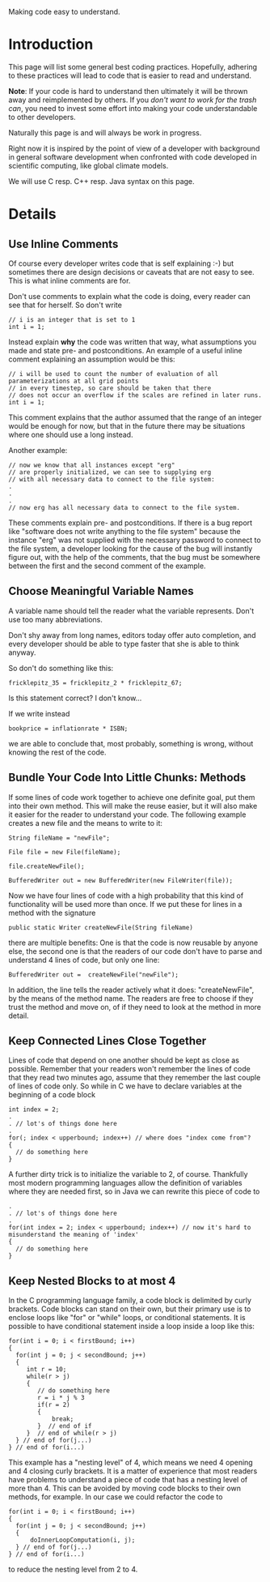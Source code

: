 Making code easy to understand.

# Introduction #

This page will list some general best coding practices. Hopefully, adhering to these practices will lead to code that is easier to read and understand.

**Note**: If your code is hard to understand then ultimately it will be thrown away and reimplemented by others. If you _don't want to work for the trash can_, you need to invest some effort into making your code understandable to other developers.

Naturally this page is and will always be work in progress.

Right now it is inspired by the point of view of a developer with background in general software development when confronted with code developed in scientific computing, like global climate models.

We will use C resp. C++ resp. Java syntax on this page.

# Details #

## Use Inline Comments ##
Of course every developer writes code that is self explaining :-)
but sometimes there are design decisions or caveats that are not easy to see. This is what inline comments are for.

Don't use comments to explain what the code is doing, every reader can see that for herself. So don't write
```
// i is an integer that is set to 1
int i = 1;
```
Instead explain **why** the code was written that way, what assumptions
you made and state pre- and postconditions.
An example of a useful inline comment explaining an assumption
would be this:
```
// i will be used to count the number of evaluation of all parameterizations at all grid points
// in every timestep, so care should be taken that there 
// does not occur an overflow if the scales are refined in later runs. 
int i = 1;
```
This comment explains that the author assumed that the range
of an integer would be enough for now, but that in the future
there may be situations where one should use a long instead.

Another example:
```
// now we know that all instances except "erg"
// are properly initialized, we can see to supplying erg
// with all necessary data to connect to the file system:
.
.
.
// now erg has all necessary data to connect to the file system.
```
These comments explain pre- and postconditions. If there is a bug report like "software does not write anything to the file system" because  the instance "erg" was not supplied
with the necessary password to connect to the file system,
a developer looking for the cause of the bug will instantly figure out, with the help of the comments, that the bug must be somewhere between
the first and the second comment of the example.

## Choose Meaningful Variable Names ##
A variable name should tell the reader what the variable represents. Don't use too many abbreviations.

Don't shy away from long names, editors today offer auto completion, and every developer should be able to type faster that she is able to think anyway.

So don't do something like this:
```
fricklepitz_35 = fricklepitz_2 * fricklepitz_67;
```
Is this statement correct? I don't know...

If we write instead
```
bookprice = inflationrate * ISBN;
```
we are able to conclude that, most probably, something is wrong, without knowing the rest of the code.

## Bundle Your Code Into Little Chunks: Methods ##
If some lines of code work together to achieve one definite goal, put them into their own method. This will make the reuse easier, but it will also make it easier for the reader to understand your code.
The following example creates a new file and the means to write to it:
```
String fileName = "newFile";

File file = new File(fileName);

file.createNewFile();

BufferedWriter out = new BufferedWriter(new FileWriter(file));
```
Now we have four lines of code with a high probability that this kind of functionality will be used more than once. If we put these for lines in a method with the signature
```
public static Writer createNewFile(String fileName)
```
there are multiple benefits: One is that the code is now reusable by anyone else, the second one is that the readers of our code don't have to parse and understand 4 lines of code, but only one line:

```
BufferedWriter out =  createNewFile("newFile");
```
In addition, the line tells the reader actively what it does: "createNewFile", by the means of the method name. The readers are free to choose if they trust the method and move on, of if they need to look at the method in more detail.

## Keep Connected Lines Close Together ##
Lines of code that depend on one another should be kept as close as possible. Remember that your readers won't remember the lines of code that they read two minutes ago, assume that they remember the last couple of lines of code only. So while in C we have to declare variables at the beginning of a code block
```
int index = 2;
.
. // lot's of things done here
.
for(; index < upperbound; index++) // where does "index come from"?
{
  // do something here
}
```
A further dirty trick is to initialize the variable to 2, of course. Thankfully most modern programming languages allow the definition of variables where they are needed first, so in Java we can rewrite this piece of code to
```
.
. // lot's of things done here
.
for(int index = 2; index < upperbound; index++) // now it's hard to misunderstand the meaning of 'index'
{
  // do something here
}
```

## Keep Nested Blocks to at most 4 ##
In the C programming language family, a code block is delimited by curly brackets. Code blocks can stand on their own, but their primary use is to enclose loops like "for" or "while" loops, or conditional statements. It is possible to have conditional statement inside a loop inside a loop like this:
```
for(int i = 0; i < firstBound; i++)
{
  for(int j = 0; j < secondBound; j++)
  {
     int r = 10;
     while(r > j)
     {
        // do something here
        r = i * j % 3
        if(r = 2)
        {
            break;
        }  // end of if  
     }  // end of while(r > j)
  } // end of for(j...)
} // end of for(i...)
```
This example has a "nesting level" of 4, which means we need 4 opening and 4 closing curly brackets.
It is a matter of experience that most readers have problems to understand a piece of code that has a nesting level of more than 4. This can be avoided by moving code blocks to their own methods, for example.
In our case we could refactor the code to
```
for(int i = 0; i < firstBound; i++)
{
  for(int j = 0; j < secondBound; j++)
  {
      doInnerLoopComputation(i, j);
  } // end of for(j...)
} // end of for(i...)
```
to reduce the nesting level from 2 to 4.